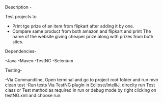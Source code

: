 Description -

Test projects to 

- Print tge prize of an item from flipkart after adding it by one.
- Compare same product from both amazon and flipkart and print The name of the website giving cheaper prize along with prizes from both sites.

Dependencies-

-Java
-Maven
-TestNG
-Selenium

Testing-

-Via Commandline, Open terminal and go to project root folder and run mvn clean test
-Run tests Via TestNG plugin in Eclipse/IntelliJ, direclty run Test class or Test method as required in run or debug mode by right clicking on testNG.xml and choose run

